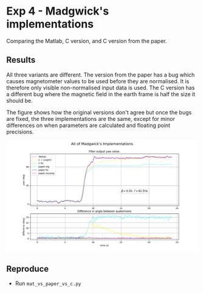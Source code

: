 # Exp 4 - Madgwick's implementations

Comparing the Matlab, C version, and C version from the paper. 

## Results
All three variants are different. The version from the paper has a bug which causes magnetometer values to be used before they are normalised. It is therefore only visible non-normalised input data is used. The C version has a different bug where the magnetic field in the earth frame is half the size it should be. 

The figure shows how the original versions don't agree but once the bugs are fixed, the three implementations are the same, except for minor differences on when parameters are calculated and floating point precisions. 


![Exp4 Fig 1](./exp4_mat_vs_paper_vs_c.png )

## Reproduce

- Run `mat_vs_paper_vs_c.py`